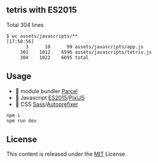 ## tetris with ES2015

Total 304 lines

```
$ wc assets/javascripts/**                                                               [17:58:56]
       3      10      99 assets/javascripts/app.js
     301    1012    6596 assets/javascripts/tetris.js
     304    1022    6695 total
```

## Usage

* 🙈 module bundler [Parcel](https://github.com/parcel-bundler/parcel)
* 🙉 Javascript     [ES2015](http://www.ecma-international.org/ecma-262/6.0/index.html)/[PixiJS](https://github.com/pixijs/pixi.js)
* 🙊 CSS            [Sass](http://sass-lang.com/)/[Autoprefixer](https://github.com/postcss/autoprefixer)

```
npm i
npm run dev
```

## License
This content is released under the [MIT](http://opensource.org/licenses/MIT) License.
